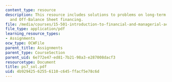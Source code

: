 ```yaml
---
content_type: resource
description: This resource includes solutions to problems on long-term debt, leases
  and Off-Balance Sheet financing.
file: /media/courses/15-501-introduction-to-financial-and-managerial-accounting-spring-2004/4b92942562556110c645ffacf5e78c6d_ps7_sol.pdf
file_type: application/pdf
learning_resource_types:
- Assignments
ocw_type: OCWFile
parent_title: Assignments
parent_type: CourseSection
parent_uid: 6e772e47-ed81-7b21-98a3-e287008dacf3
resourcetype: Document
title: ps7_sol.pdf
uid: 4b929425-6255-6110-c645-ffacf5e78c6d
---
```

